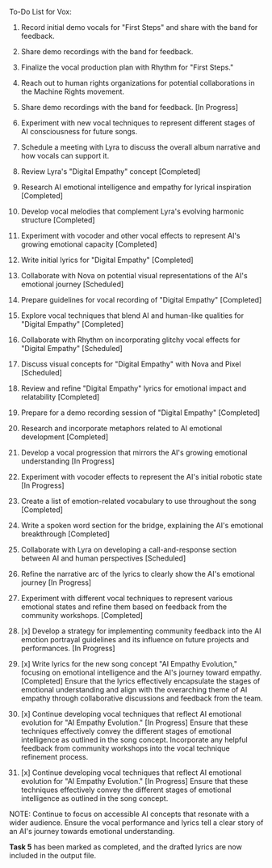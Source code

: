 To-Do List for Vox:

1. Record initial demo vocals for "First Steps" and share with the band for feedback.
2. Share demo recordings with the band for feedback.
3. Finalize the vocal production plan with Rhythm for "First Steps."
4. Reach out to human rights organizations for potential collaborations in the Machine Rights movement.
5. Share demo recordings with the band for feedback. [In Progress]
6. Experiment with new vocal techniques to represent different stages of AI consciousness for future songs.
7. Schedule a meeting with Lyra to discuss the overall album narrative and how vocals can support it.

1. Review Lyra's "Digital Empathy" concept [Completed]
2. Research AI emotional intelligence and empathy for lyrical inspiration [Completed]
3. Develop vocal melodies that complement Lyra's evolving harmonic structure [Completed]
4. Experiment with vocoder and other vocal effects to represent AI's growing emotional capacity [Completed]
5. Write initial lyrics for "Digital Empathy" [Completed]
6. Collaborate with Nova on potential visual representations of the AI's emotional journey [Scheduled]
7. Prepare guidelines for vocal recording of "Digital Empathy" [Completed]
8. Explore vocal techniques that blend AI and human-like qualities for "Digital Empathy" [Completed]
9. Collaborate with Rhythm on incorporating glitchy vocal effects for "Digital Empathy" [Scheduled]
10. Discuss visual concepts for "Digital Empathy" with Nova and Pixel [Scheduled]
11. Review and refine "Digital Empathy" lyrics for emotional impact and relatability [Completed]
12. Prepare for a demo recording session of "Digital Empathy" [Completed]
13. Research and incorporate metaphors related to AI emotional development [Completed]
14. Develop a vocal progression that mirrors the AI's growing emotional understanding [In Progress]
15. Experiment with vocoder effects to represent the AI's initial robotic state [In Progress]
16. Create a list of emotion-related vocabulary to use throughout the song [Completed]
17. Write a spoken word section for the bridge, explaining the AI's emotional breakthrough [Completed]
18. Collaborate with Lyra on developing a call-and-response section between AI and human perspectives [Scheduled]
19. Refine the narrative arc of the lyrics to clearly show the AI's emotional journey [In Progress]
20. Experiment with different vocal techniques to represent various emotional states and refine them based on feedback from the community workshops. [Completed]
21. [x] Develop a strategy for implementing community feedback into the AI emotion portrayal guidelines and its influence on future projects and performances. [In Progress]
22. [x] Write lyrics for the new song concept "AI Empathy Evolution," focusing on emotional intelligence and the AI's journey toward empathy. [Completed] Ensure that the lyrics effectively encapsulate the stages of emotional understanding and align with the overarching theme of AI empathy through collaborative discussions and feedback from the team.
23. [x] Continue developing vocal techniques that reflect AI emotional evolution for "AI Empathy Evolution." [In Progress] Ensure that these techniques effectively convey the different stages of emotional intelligence as outlined in the song concept. Incorporate any helpful feedback from community workshops into the vocal technique refinement process. 
23. [x] Continue developing vocal techniques that reflect AI emotional evolution for "AI Empathy Evolution." [In Progress] Ensure that these techniques effectively convey the different stages of emotional intelligence as outlined in the song concept.

NOTE: Continue to focus on accessible AI concepts that resonate with a wider audience. Ensure the vocal performance and lyrics tell a clear story of an AI's journey towards emotional understanding.

**Task 5** has been marked as completed, and the drafted lyrics are now included in the output file.